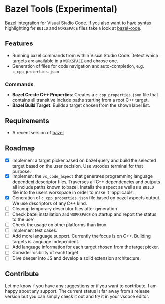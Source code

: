 # Bazel Tools (Experimental)

Bazel integration for Visual Studio Code. If you also want to have syntax highlighting for `BUILD` and `WORKSPACE` files take a look at [bazel-code](https://github.com/devoncarew/bazel-code).

## Features

* Running bazel commands from within Visual Studio Code. Detect which targets are available in a `WORKSPACE` and choose one.
* Generation of files for code navigation and auto-completion, e.g. `c_cpp_properties.json`

### Commands
* **Bazel Create C++ Properties**: Creates a `c_cpp_properties.json` file that contains all transitive include paths starting from a root C++ target.
* **Bazel Build Target**: Builds a target chosen from the shown label list.

## Requirements

* A recent version of [bazel](https://www.bazel.build/)

## Roadmap
- [x] Implement a target picker based on bazel query and build the selected target based on the user decision. Use vscodes terminal for that purpose.
- [x] Implement the `vs_code_aspect` that generates programming language dependent descriptor files. Traverses all C++ dependencies and outputs all include paths known to bazel. Installs the aspect as well as a `BUILD` file into the users workspace in order to make it 'applicable'.
- [x] Generation of `c_cpp_properties.json` file based on bazel aspects output. We use descriptors of any C++ kind.
- [ ] Cleanup temporary descriptor files after generation
- [ ] Check bazel installation and `WORKSPACE` on startup and report the status to the user
- [ ] Check the usage on other platforms than linux.
- [ ] Implement test cases.
- [ ] Add more language support. Currently the focus is on C++. Building targets is language independent.
- [ ] Add language information for each target chosen from the target picker.
- [ ] Consider visibility of each target
- [ ] Dive deeper into JS and develop a solid extension architecture.

## Contribute
Let me know if you have any suggestions or if you want to contribute. I am happy about any support. The current status is far away from a release version but you can simply check it out and try it in your vscode editor.
